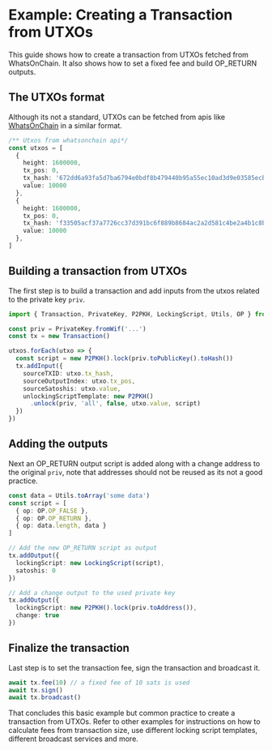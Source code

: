# Example: Creating a Transaction from UTXOs

This guide shows how to create a transaction from UTXOs fetched from WhatsOnChain.
It also shows how to set a fixed fee and build OP_RETURN outputs.

## The UTXOs format

Although its not a standard, UTXOs can be fetched from apis like [WhatsOnChain](https://whatsonchain.com/) in a similar format.

```typescript
/** Utxos from whatsonchain api*/
const utxos = [
  {
    height: 1600000,
    tx_pos: 0,
    tx_hash: '672dd6a93fa5d7ba6794e0bdf8b479440b95a55ec10ad3d9e03585ecb5628d8f',
    value: 10000
  },
  {
    height: 1600000,
    tx_pos: 0,
    tx_hash: 'f33505acf37a7726cc37d391bc6f889b8684ac2a2d581c4be2a4b1c8b46609bb',
    value: 10000
  },
]
```

## Building a transaction from UTXOs

The first step is to build a transaction and add inputs from the utxos related to the private key `priv`.

```typescript
import { Transaction, PrivateKey, P2PKH, LockingScript, Utils, OP } from '@bsv/sdk'

const priv = PrivateKey.fromWif('...')
const tx = new Transaction()

utxos.forEach(utxo => {
  const script = new P2PKH().lock(priv.toPublicKey().toHash())
  tx.addInput({
    sourceTXID: utxo.tx_hash,
    sourceOutputIndex: utxo.tx_pos,
    sourceSatoshis: utxo.value,
    unlockingScriptTemplate: new P2PKH()
      .unlock(priv, 'all', false, utxo.value, script)
  })
})
```

## Adding the outputs

Next an OP_RETURN output script is added along with a change address to the original `priv`, note that addresses should not be reused as its not a good practice.

```typescript
const data = Utils.toArray('some data')
const script = [
  { op: OP.OP_FALSE },
  { op: OP.OP_RETURN },
  { op: data.length, data }
]

// Add the new OP_RETURN script as output
tx.addOutput({
  lockingScript: new LockingScript(script),
  satoshis: 0
})

// Add a change output to the used private key
tx.addOutput({
  lockingScript: new P2PKH().lock(priv.toAddress()),
  change: true
})
```

## Finalize the transaction

Last step is to set the transaction fee, sign the transaction and broadcast it.

```typescript
await tx.fee(10) // a fixed fee of 10 sats is used
await tx.sign()
await tx.broadcast()
```

That concludes this basic example but common practice to create a transaction from UTXOs. Refer to other examples for instructions on how to calculate fees from transaction size, use different locking script templates, different broadcast services and more.